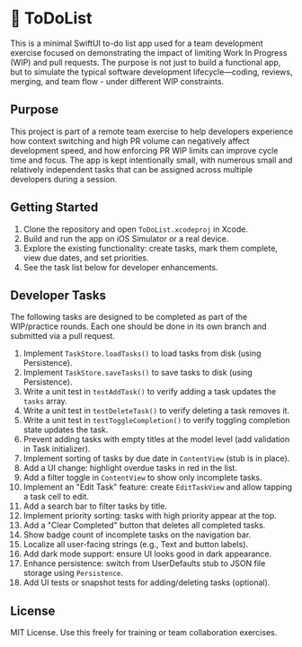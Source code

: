 # 📝 ToDoList

This is a minimal SwiftUI to-do list app used for a team development exercise focused on demonstrating the impact of limiting Work In Progress (WIP) and pull requests. The purpose is not just to build a functional app, but to simulate the typical software development lifecycle—coding, reviews, merging, and team flow - under different WIP constraints.

## Purpose

This project is part of a remote team exercise to help developers experience how context switching and high PR volume can negatively affect development speed, and how enforcing PR WIP limits can improve cycle time and focus. The app is kept intentionally small, with numerous small and relatively independent tasks that can be assigned across multiple developers during a session.

## Getting Started

1. Clone the repository and open `ToDoList.xcodeproj` in Xcode.
2. Build and run the app on iOS Simulator or a real device.
3. Explore the existing functionality: create tasks, mark them complete, view due dates, and set priorities.
4. See the task list below for developer enhancements.

## Developer Tasks

The following tasks are designed to be completed as part of the WIP/practice rounds. Each one should be done in its own branch and submitted via a pull request.

1. Implement `TaskStore.loadTasks()` to load tasks from disk (using Persistence).
2. Implement `TaskStore.saveTasks()` to save tasks to disk (using Persistence).
3. Write a unit test in `testAddTask()` to verify adding a task updates the `tasks` array.
4. Write a unit test in `testDeleteTask()` to verify deleting a task removes it.
5. Write a unit test in `testToggleCompletion()` to verify toggling completion state updates the task.
6. Prevent adding tasks with empty titles at the model level (add validation in Task initializer).
7. Implement sorting of tasks by due date in `ContentView` (stub is in place).
8. Add a UI change: highlight overdue tasks in red in the list.
9. Add a filter toggle in `ContentView` to show only incomplete tasks.
10. Implement an "Edit Task" feature: create `EditTaskView` and allow tapping a task cell to edit.
11. Add a search bar to filter tasks by title.
12. Implement priority sorting: tasks with high priority appear at the top.
13. Add a "Clear Completed" button that deletes all completed tasks.
14. Show badge count of incomplete tasks on the navigation bar.
15. Localize all user-facing strings (e.g., Text and button labels).
16. Add dark mode support: ensure UI looks good in dark appearance.
17. Enhance persistence: switch from UserDefaults stub to JSON file storage using `Persistence`.
18. Add UI tests or snapshot tests for adding/deleting tasks (optional).

## License

MIT License. Use this freely for training or team collaboration exercises.
